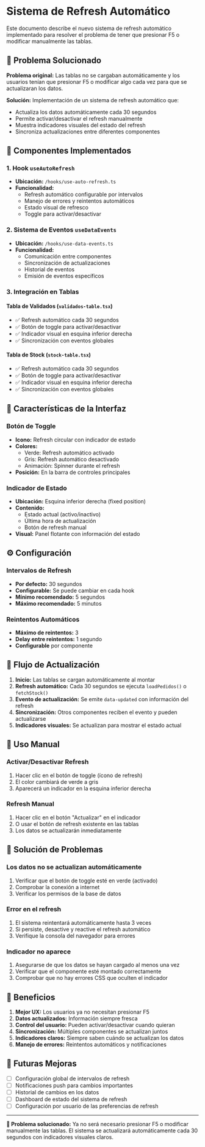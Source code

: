 # Sistema de Refresh Automático

Este documento describe el nuevo sistema de refresh automático implementado para resolver el problema de tener que presionar F5 o modificar manualmente las tablas.

## 🎯 Problema Solucionado

**Problema original:** Las tablas no se cargaban automáticamente y los usuarios tenían que presionar F5 o modificar algo cada vez para que se actualizaran los datos.

**Solución:** Implementación de un sistema de refresh automático que:
- Actualiza los datos automáticamente cada 30 segundos
- Permite activar/desactivar el refresh manualmente
- Muestra indicadores visuales del estado del refresh
- Sincroniza actualizaciones entre diferentes componentes

## 🔧 Componentes Implementados

### 1. Hook `useAutoRefresh`
- **Ubicación:** `/hooks/use-auto-refresh.ts`
- **Funcionalidad:**
  - Refresh automático configurable por intervalos
  - Manejo de errores y reintentos automáticos
  - Estado visual de refresco
  - Toggle para activar/desactivar

### 2. Sistema de Eventos `useDataEvents`
- **Ubicación:** `/hooks/use-data-events.ts`
- **Funcionalidad:**
  - Comunicación entre componentes
  - Sincronización de actualizaciones
  - Historial de eventos
  - Emisión de eventos específicos

### 3. Integración en Tablas

#### Tabla de Validados (`validados-table.tsx`)
- ✅ Refresh automático cada 30 segundos
- ✅ Botón de toggle para activar/desactivar
- ✅ Indicador visual en esquina inferior derecha
- ✅ Sincronización con eventos globales

#### Tabla de Stock (`stock-table.tsx`)
- ✅ Refresh automático cada 30 segundos
- ✅ Botón de toggle para activar/desactivar
- ✅ Indicador visual en esquina inferior derecha
- ✅ Sincronización con eventos globales

## 🎨 Características de la Interfaz

### Botón de Toggle
- **Icono:** Refresh circular con indicador de estado
- **Colores:**
  - Verde: Refresh automático activado
  - Gris: Refresh automático desactivado
  - Animación: Spinner durante el refresh
- **Posición:** En la barra de controles principales

### Indicador de Estado
- **Ubicación:** Esquina inferior derecha (fixed position)
- **Contenido:**
  - Estado actual (activo/inactivo)
  - Última hora de actualización
  - Botón de refresh manual
- **Visual:** Panel flotante con información del estado

## ⚙️ Configuración

### Intervalos de Refresh
- **Por defecto:** 30 segundos
- **Configurable:** Se puede cambiar en cada hook
- **Mínimo recomendado:** 5 segundos
- **Máximo recomendado:** 5 minutos

### Reintentos Automáticos
- **Máximo de reintentos:** 3
- **Delay entre reintentos:** 1 segundo
- **Configurable** por componente

## 🔄 Flujo de Actualización

1. **Inicio:** Las tablas se cargan automáticamente al montar
2. **Refresh automático:** Cada 30 segundos se ejecuta `loadPedidos()` o `fetchStock()`
3. **Evento de actualización:** Se emite `data-updated` con información del refresh
4. **Sincronización:** Otros componentes reciben el evento y pueden actualizarse
5. **Indicadores visuales:** Se actualizan para mostrar el estado actual

## 📱 Uso Manual

### Activar/Desactivar Refresh
1. Hacer clic en el botón de toggle (ícono de refresh)
2. El color cambiará de verde a gris
3. Aparecerá un indicador en la esquina inferior derecha

### Refresh Manual
1. Hacer clic en el botón "Actualizar" en el indicador
2. O usar el botón de refresh existente en las tablas
3. Los datos se actualizarán inmediatamente

## 🐛 Solución de Problemas

### Los datos no se actualizan automáticamente
1. Verificar que el botón de toggle esté en verde (activado)
2. Comprobar la conexión a internet
3. Verificar los permisos de la base de datos

### Error en el refresh
1. El sistema reintentará automáticamente hasta 3 veces
2. Si persiste, desactive y reactive el refresh automático
3. Verifique la consola del navegador para errores

### Indicador no aparece
1. Asegurarse de que los datos se hayan cargado al menos una vez
2. Verificar que el componente esté montado correctamente
3. Comprobar que no hay errores CSS que oculten el indicador

## 🚀 Beneficios

1. **Mejor UX:** Los usuarios ya no necesitan presionar F5
2. **Datos actualizados:** Información siempre fresca
3. **Control del usuario:** Pueden activar/desactivar cuando quieran
4. **Sincronización:** Múltiples componentes se actualizan juntos
5. **Indicadores claros:** Siempre saben cuándo se actualizan los datos
6. **Manejo de errores:** Reintentos automáticos y notificaciones

## 🔮 Futuras Mejoras

- [ ] Configuración global de intervalos de refresh
- [ ] Notificaciones push para cambios importantes
- [ ] Historial de cambios en los datos
- [ ] Dashboard de estado del sistema de refresh
- [ ] Configuración por usuario de las preferencias de refresh

---

**🎉 Problema solucionado:** Ya no será necesario presionar F5 o modificar manualmente las tablas. El sistema se actualizará automáticamente cada 30 segundos con indicadores visuales claros.
